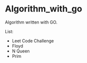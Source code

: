 # Algorithm_with_go

Algorithm written with GO.

List:

- Leet Code Challenge
- Floyd
- N Queen
- Prim
